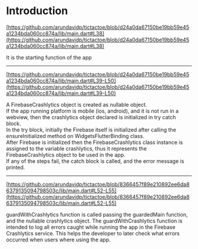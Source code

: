 # Introduction

[https://github.com/arundavidp/tictactoe/blob/d24a0da67150be19bb59e45a1234bda060cc874a/lib/main.dart#L38](https://github.com/arundavidp/tictactoe/blob/d24a0da67150be19bb59e45a1234bda060cc874a/lib/main.dart#L38)

It is the starting function of the app

---

[https://github.com/arundavidp/tictactoe/blob/d24a0da67150be19bb59e45a1234bda060cc874a/lib/main.dart#L39-L50](https://github.com/arundavidp/tictactoe/blob/d24a0da67150be19bb59e45a1234bda060cc874a/lib/main.dart#L39-L50)

A FirebaseCrashlytics object is created as nullable object.\
If the app running platform is mobile (ios, android), and it is not run in a webview, then the crashlytics object declared is initialized in try catch block.\
In the try block, initially the Firebase itself is initialized after calling the ensureInitialized method on WidgetsFlutterBinding class.\
After Firebase is initialized then the FirebaseCrashlytics class instance is assigned to the variable crashlytics, thus it represents the FirebaseCrashlytics object to be used in the app.\
If any of the steps fail, the catch block is called, and the error message is printed.

---

[https://github.com/arundavidp/tictactoe/blob/8366457f89e210892ee6da86379135094798503c/lib/main.dart#L52-L55](https://github.com/arundavidp/tictactoe/blob/8366457f89e210892ee6da86379135094798503c/lib/main.dart#L52-L55)

guardWithCrashlytics function is called passing the guardedMain function, and the nullable crashlytics object. The guardWithCrashlytics function is intended to log all errors caught while running the app in the Firebase Crashlytics service. This helps the developer to later check what errors occurred when users where using the app.
